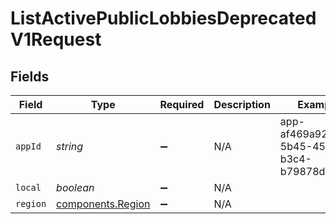 # ListActivePublicLobbiesDeprecatedV1Request


## Fields

| Field                                                  | Type                                                   | Required                                               | Description                                            | Example                                                |
| ------------------------------------------------------ | ------------------------------------------------------ | ------------------------------------------------------ | ------------------------------------------------------ | ------------------------------------------------------ |
| `appId`                                                | *string*                                               | :heavy_minus_sign:                                     | N/A                                                    | app-af469a92-5b45-4565-b3c4-b79878de67d2               |
| `local`                                                | *boolean*                                              | :heavy_minus_sign:                                     | N/A                                                    |                                                        |
| `region`                                               | [components.Region](../../models/components/region.md) | :heavy_minus_sign:                                     | N/A                                                    |                                                        |